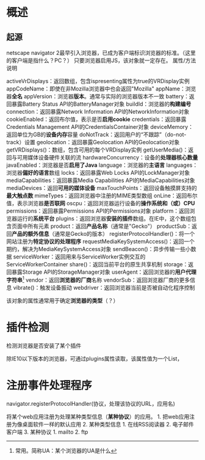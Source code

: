 # 概述
## 起源
netscape navigator 2最早引入浏览器，已成为客户端标识浏览器的标准。（这里的客户端是指什么？PC？）
只要浏览器启用JS，该对象就一定存在。
属性/方法
说明

activeVrDisplays：返回数组，包含ispresenting属性为true的VRDisplay实例
appCodeName：即使在非Mozilla浏览器中也会返回"Mozilla"
appName：浏览器**全名**
appVersion：浏览器**版本**。通常与实际的浏览器版本不一致
battery：返回暴露Battery Status API的BatteryManager对象
buildId：浏览器的**构建编号**
connection：返回暴露Network Information API的NetworkInformation对象
cookieEnabled：返回布尔值，表示是否**启用cookie**
credentials：返回暴露Credentials Management API的CredentialsContainer对象
deviceMemory：返回单位为GB的**设备内存**容量
doNotTrack：返回用户的“不跟踪”（do-not-track）设置
geolocation：返回暴露Geolocation API的Geolocation对象
getVRDisplays()：数组，包含可用的每个VRDisplay实例
getUserMedia()：返回与可用媒体设备硬件关联的流
hardwareConcurrency：设备的**处理器核心数量**
javaEnabled：浏览器是否**启用了Java**
language：浏览器的**主语言**
languages：浏览器**偏好的语言**数组
locks：返回暴露Web Locks API的LockManager对象
mediaCapabilities：返回暴露Media Capabilities API的MediaCapabilities对象
mediaDevices：返回**可用的媒体设备**
maxTouchPoints：返回设备触摸屏支持的**最大触点数**
mimeTypes：返回浏览器中注册的MIME类型数组
onLine：返回布尔值，表示浏览器**是否联网**
oscpu：返回浏览器运行设备的**操作系统和（或）CPU**
permissions：返回暴露Permissions API的Permissions对象
platform：返回浏览器运行的**系统平台**
plugins：返回浏览器**安装的插件**数组。在IE中，这个数组包含页面中所有<embed>元素
product：返回**产品名称**（通常是"Gecko"）
productSub：返回**产品的额外信息**（通常是Gecko的版本）
registerProtocolHandler()：将一个网站注册为**特定协议的处理程序**
requestMediaKeySystemAccess()：返回一个期约，解决为MediaKeySystemAccess对象
sendBeacon()：异步传输一些小数据
serviceWorker：返回用来与ServiceWorker实例交互的ServiceWorkerContainer
share()：返回当前平台的原生共享机制
storage：返回暴露Storage API的StorageManager对象
userAgent：返回浏览器的**用户代理字符串**[^1] 
vendor：返回**浏览器的厂商**名称
vendorSub：返回浏览器厂商的更多信息
vibrate()：触发设备振动
webdriver：返回浏览器当前是否被自动化程序控制

该对象的属性通常用于确定**浏览器的类型**（？）
# 插件检测
检测浏览器是否安装了某个插件

除IE10以下版本的浏览器，可通过plugins属性读取，该属性值为一个List，
# 注册事件处理程序
navigator.registerProtocolHandler(协议，处理该协议的URL，应用名)

将某个web应用注册为处理某种类型信息（**某种协议**）的应用。
	1. 把web应用注册为像桌面软件一样的默认应用
	2. 某种类型信息
		1.  在线RSS阅读器
		2. 电子邮件客户端
	3. 某种协议
		1. mailto
		2. ftp

[^1]: 常用。简称UA：某个浏览器的UA是什么